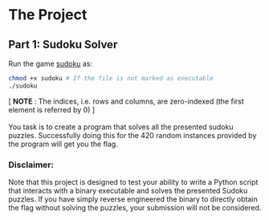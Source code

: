 # The Project

## Part 1: Sudoku Solver

Run the game [sudoku](./sudoku) as:
```bash
chmod +x sudoku # If the file is not marked as executable
./sudoku
```
[ <b>NOTE</b> : The indices, i.e. rows and columns, are zero-indexed (the first element is referred by 0) ] <br>
<br>
You task is to create a program that solves all the presented sudoku puzzles. 
Successfully doing this for the 420 random instances provided by the program will get you the flag.


### Disclaimer:
Note that this project is designed to test your ability to write a Python script that interacts with a binary executable and solves the presented Sudoku puzzles. If you have simply reverse engineered the binary to directly obtain the flag without solving the puzzles, your submission will not be considered.


